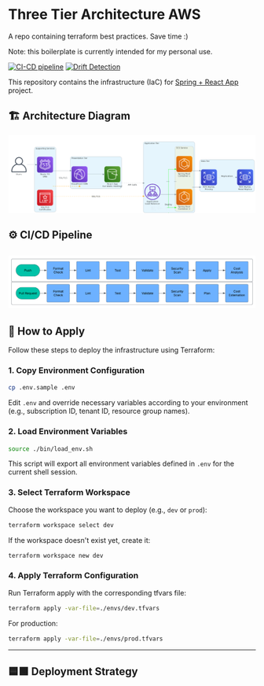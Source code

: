 # Three Tier Architecture AWS

A repo containing terraform best practices. Save time :)

Note: this boilerplate is currently intended for my personal use.

[![CI-CD pipeline](https://github.com/HasanAshab/spring-react-devops-aws-infra/actions/workflows/cicd.yaml/badge.svg)](https://github.com/HasanAshab/spring-react-devops-aws-infra/actions/workflows/cicd.yaml)
[![Drift Detection](https://github.com/HasanAshab/spring-react-devops-aws-infra/actions/workflows/drift.yaml/badge.svg)](https://github.com/HasanAshab/spring-react-devops-aws-infra/actions/workflows/drift.yaml)

This repository contains the infrastructure (IaC) for [Spring + React App](https://github.com/HasanAshab/spring-react-devops-aws/) project.


## 🏗️ Architecture Diagram

![Architecture Diagram](static/images/architecture.png)


## ⚙️ CI/CD Pipeline

![Push Pipeline](static/images/cicd.png)
---


## 🚀 How to Apply

Follow these steps to deploy the infrastructure using Terraform:

### 1. Copy Environment Configuration

```bash
cp .env.sample .env
```

Edit `.env` and override necessary variables according to your environment (e.g., subscription ID, tenant ID, resource group names).

### 2. Load Environment Variables

```bash
source ./bin/load_env.sh
```

This script will export all environment variables defined in `.env` for the current shell session.

### 3. Select Terraform Workspace

Choose the workspace you want to deploy (e.g., `dev` or `prod`):

```bash
terraform workspace select dev
```

If the workspace doesn't exist yet, create it:

```bash
terraform workspace new dev
```

### 4. Apply Terraform Configuration

Run Terraform apply with the corresponding tfvars file:

```bash
terraform apply -var-file=./envs/dev.tfvars
```

For production:

```bash
terraform apply -var-file=./envs/prod.tfvars
```
---

## 🟦🟩 Deployment Strategy
